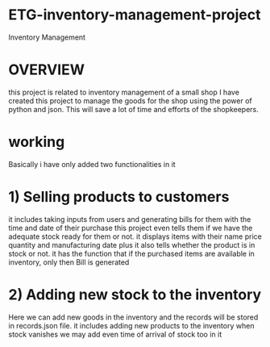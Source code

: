 # ETG-inventory-management-project
Inventory Management 

# OVERVIEW
this project is related to inventory management of a small shop I have created this project to manage the goods for the shop using the power of python and json. This will save a lot of time and efforts of the shopkeepers.

# working
 Basically i have only added two functionalities in it 
 # 1) Selling products to customers
 it includes taking inputs from users and generating bills for them with the time and date of their purchase this project even tells them if we have the adequate stock ready for them or not. it displays items with their name price quantity and manufacturing date plus it also tells whether the product is in stock or not. it has the function that if the purchased items are available in inventory, only then Bill is generated
 # 2) Adding new stock to the inventory
 Here we can add new goods in the inventory and the records will be stored in records.json file.
 it includes adding new products to the inventory when stock vanishes we may add even time of arrival of stock too in it
